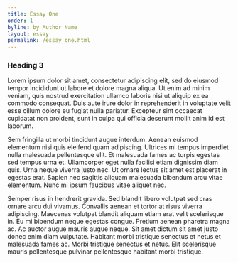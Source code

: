 ```yaml
---
title: Essay One
order: 1
byline: by Author Name
layout: essay
permalink: /essay_one.html
---
```


### Heading 3

Lorem ipsum dolor sit amet, consectetur adipiscing elit, sed do eiusmod tempor incididunt ut labore et dolore magna aliqua. Ut enim ad minim veniam, quis nostrud exercitation ullamco laboris nisi ut aliquip ex ea commodo consequat. Duis aute irure dolor in reprehenderit in voluptate velit esse cillum dolore eu fugiat nulla pariatur. Excepteur sint occaecat cupidatat non proident, sunt in culpa qui officia deserunt mollit anim id est laborum.

Sem fringilla ut morbi tincidunt augue interdum. Aenean euismod elementum nisi quis eleifend quam adipiscing. Ultrices mi tempus imperdiet nulla malesuada pellentesque elit. Et malesuada fames ac turpis egestas sed tempus urna et. Ullamcorper eget nulla facilisi etiam dignissim diam quis. Urna neque viverra justo nec. Ut ornare lectus sit amet est placerat in egestas erat. Sapien nec sagittis aliquam malesuada bibendum arcu vitae elementum. Nunc mi ipsum faucibus vitae aliquet nec. 

Semper risus in hendrerit gravida. Sed blandit libero volutpat sed cras ornare arcu dui vivamus. Convallis aenean et tortor at risus viverra adipiscing. Maecenas volutpat blandit aliquam etiam erat velit scelerisque in. Eu mi bibendum neque egestas congue. Pretium aenean pharetra magna ac. Ac auctor augue mauris augue neque. Sit amet dictum sit amet justo donec enim diam vulputate. Habitant morbi tristique senectus et netus et malesuada fames ac. Morbi tristique senectus et netus. Elit scelerisque mauris pellentesque pulvinar pellentesque habitant morbi tristique.